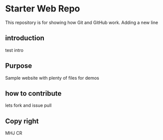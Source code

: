 # Starter Web Repo

This repository is for showing how Git and GitHub work. Adding a new line

## introduction

test intro

## Purpose

Sample website with plenty of files for demos

## how to contribute

lets fork and issue pull

## Copy right

MHJ CR